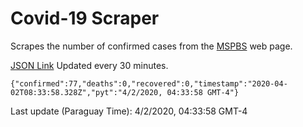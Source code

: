 # Covid-19 Scraper

Scrapes the number of confirmed cases from the [MSPBS](https://www.mspbs.gov.py/covid-19.php) web page.

[JSON Link](https://jmayalag.github.io/covid19-scrape/cases.json)
Updated every 30 minutes.
```
{"confirmed":77,"deaths":0,"recovered":0,"timestamp":"2020-04-02T08:33:58.328Z","pyt":"4/2/2020, 04:33:58 GMT-4"}
```
Last update (Paraguay Time): 4/2/2020, 04:33:58 GMT-4